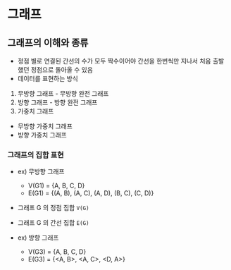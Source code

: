 # 그래프

## 그래프의 이해와 종류

- 정점 별로 연결된 간선의 수가 모두 짝수이어야 간선을 한번씩만 지나서 처음 출발했던 정점으로 돌아올 수 있음
- 데이터를 표현하는 방식

1. 무방향 그래프 - 무방향 완전 그래프
2. 방향 그래프 - 방향 완전 그래프
3. 가중치 그래프

- 무방향 가중치 그래프
- 방향 가중치 그래프

### 그래프의 집합 표현

- ex) 무방향 그래프
  - V(G1) = {A, B, C, D}
  - E(G1) = {(A, B), (A, C), (A, D), (B, C), (C, D)}
- 그래프 G 의 정점 집합 `V(G)`
- 그래프 G 의 간선 집합 `E(G)`

- ex) 방향 그래프
  - V(G3) = {A, B, C, D}
  - E(G3) = {<A, B>, <A, C>, <D, A>}
